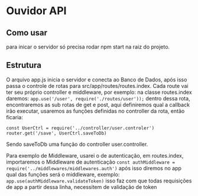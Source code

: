 # Ouvidor API

## Como usar
para inicar o servidor só precisa rodar npm start na raiz do projeto.

## Estrutura
O arquivo app.js inicia o servidor e conecta ao Banco de Dados, após isso passa o controle de rotas para src/app/routes/routes.index. Cada route vai ter seu próprio controller e middleware, por exemplo: na classe routes.index daremos:
```app.use('/user', require('./routes/user'));```
dentro dessa rota, encontraremos as sub rotas de get e post, aqui definiremos qual a callback irão executar, usaremos as funções definidas no controller da rota, então ficaria:
```
const UserCtrl = require('../controller/user.controler')
router.get('/save', UserCtrl.saveToDb)
```
Sendo saveToDb uma função do controller user.controller.

Para exemplo de Middleware, usarei o de autenticação, em routes.index, importaremos o Middleware de autenticação 
```const authMiddleware = require('../middlewares/middlewares.auth')```
após isso diremos no app qual das funções será o middleware, exemplo: 
```app.use(authMiddleware.validateToken)```
isso faz com que todas requisições de app a partir dessa linha, necessitem de validação de token